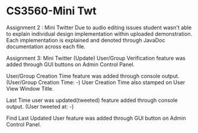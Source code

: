 # CS3560-Mini Twt
 Assignment 2 : Mini Twitter
 Due to audio editing issues student wasn't able to explain individual design implementation within uploaded demonstration.
 Each implementation is explained and denoted through JavaDoc documentation across each file.

 Assignment 3: Mini Twitter (Update)
 User/Group Verification feature was added through GUI buttons on Admin Control Panel.
 
 User/Group Creation Time feature was added through console output. (User/Group Creation Time: -)
 User Creation Time also stamped on User View Window Title.

 Last Time user was updated(tweeted) feature added through console output. (User tweeted at: -)

 Find Last Updated User feature was added through GUI button on Admin Control Panel.
 
 



